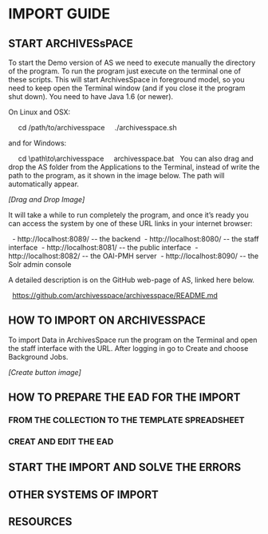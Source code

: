 

# IMPORT GUIDE

## START ARCHIVESsPACE

To start the Demo version of AS we need to execute manually the directory of the program. To run the program just execute on the terminal one of these scripts. This will start ArchivesSpace in foreground model, so you need to keep open the Terminal window (and if you close it the program shut down). You need to have Java 1.6 (or newer). 

On Linux and OSX:

     cd /path/to/archivesspace     
     ./archivesspace.sh
     
and for Windows:

     cd \path\to\archivesspace     
     archivesspace.bat
  
You can also drag and drop the AS folder from the Applications to the Terminal, instead of write the path to the program, as it shown in the image below. The path will automatically appear.

*[Drag and Drop Image]*

It will take a while to run completely the program, and once it’s ready you can access the system by one of these URL links in your internet browser:

    - http://localhost:8089/ -- the backend  
    - http://localhost:8080/ -- the staff interface  
    - http://localhost:8081/ -- the public interface  
    - http://localhost:8082/ -- the OAI-PMH server  
    - http://localhost:8090/ -- the Solr admin console


A detailed description is on the GitHub web-page of AS, linked here below. 

  https://github.com/archivesspace/archivesspace/README.md
  

## HOW TO IMPORT ON ARCHIVESSPACE

To import Data in ArchivesSpace run the program on the Terminal and open the staff interface with the URL. After logging in go to Create and choose Background Jobs.

*[Create button image]*

## HOW TO PREPARE THE EAD FOR THE IMPORT

### FROM THE COLLECTION TO THE TEMPLATE SPREADSHEET

### CREAT AND EDIT THE EAD

## START THE IMPORT AND SOLVE THE ERRORS

## OTHER SYSTEMS OF IMPORT

## RESOURCES







